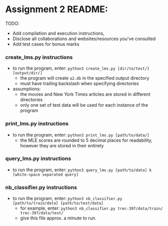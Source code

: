 # Assignment 2 README:

TODO:
 * Add compilation and execution instructions,
 * Disclose all collaborations and websites/resources you've consulted
 * Add test cases for bonus marks

### create_lms.py instructions
- to run the program, enter: `python3 create_lms.py [dir/to/test/] [output/dir/]`
    - the program will create `a2.db` in the specified output directory
    - must have trailing backslash when specifying directories
- assumptions:
    - the movies and New York Times articles are stored in different directories
    - only one set of test data will be used for each instance of the program

### print_lms.py instructions
- to run the program, enter: `python3 print_lms.py [path/to/data/]`
    - the MLE scores are rounded to 5 decimal places for readability, however they are stored in their entirety

### query_lms.py instructions
- to run the program, enter: `python3 query_lms.py [path/to/data] k [white-space separated query]`

### nb_classifier.py instructions
- to run the program, enter: `python3 nb_classifier.py [path/to/train/data] [path/to/test/data]`
	- for example, enter: `python3 nb_classifier.py trec-397/data/train/ trec-397/data/test/`
	- give this file approx. a minute to run.

